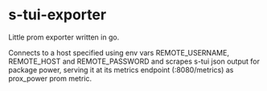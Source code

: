 # s-tui-exporter

Little prom exporter written in go.

Connects to a host specified using env vars REMOTE_USERNAME, REMOTE_HOST and REMOTE_PASSWORD and scrapes s-tui json output for package power, serving it at its metrics endpoint (:8080/metrics) as prox_power prom metric.

